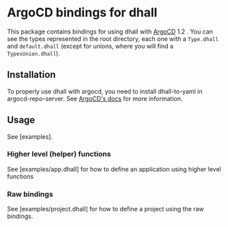 # ArgoCD bindings for dhall

This package contains bindings for using dhall with [ArgoCD](https://argoproj.github.io/argo-cd/) 1.2 . You can see the types represented in the root directory, each one with a `Type.dhall` and `default.dhall` (except for unions, where you will find a `TypesUnion.dhall`).

## Installation
To properly use dhall with argocd, you need to install dhall-to-yaml in argocd-repo-server.
See [ArgoCD's docs](https://argoproj.github.io/argo-cd/operator-manual/custom_tools/#adding-tools-via-volume-mounts) for more information.

## Usage
See [examples].

### Higher level (helper) functions
See [examples/app.dhall] for how to define an application using higher level functions

### Raw bindings
See [examples/project.dhall] for how to define a project using the raw bindings.